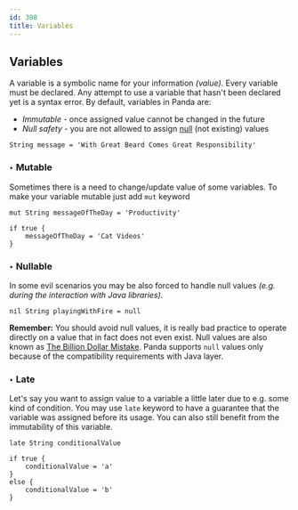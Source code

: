```yaml
---
id: 308
title: Variables
---
```


## Variables
A variable is a symbolic name for your information *(value)*. Every variable must be declared. Any attempt to use a variable that hasn't been declared yet is a syntax error. By default, variables in Panda are:

* *Immutable* - once assigned value cannot be changed in the future
* *Null safety* - you are not allowed to assign [null](https://en.wikipedia.org/wiki/Null_pointer) (not existing) values

```panda
String message = 'With Great Beard Comes Great Responsibility'
```

### ‣ Mutable
Sometimes there is a need to change/update value of some variables. To make your variable mutable just add `mut` keyword

```panda
mut String messageOfTheDay = 'Productivity'

if true {
    messageOfTheDay = 'Cat Videos'
}
```

### ‣ Nullable
In some evil scenarios you may be also forced to handle null values *(e.g. during the interaction with Java libraries)*. 

```panda
nil String playingWithFire = null
```

**Remember:** You should avoid null values, it is really bad practice to operate directly on a value that in fact does not even exist. Null values are also known as [The Billion Dollar Mistake](https://en.wikipedia.org/wiki/Tony_Hoare#Apologies_and_retractions). Panda supports `null` values only because of the compatibility requirements with Java layer.

### ‣ Late
Let's say you want to assign value to a variable a little later due to e.g. some kind of condition. 
You may use `late` keyword to have a guarantee that the variable was assigned before its usage. 
You can also still benefit from the immutability of this variable.

```panda
late String conditionalValue

if true {
    conditionalValue = 'a'
}
else {
    conditionalValue = 'b'
}
```